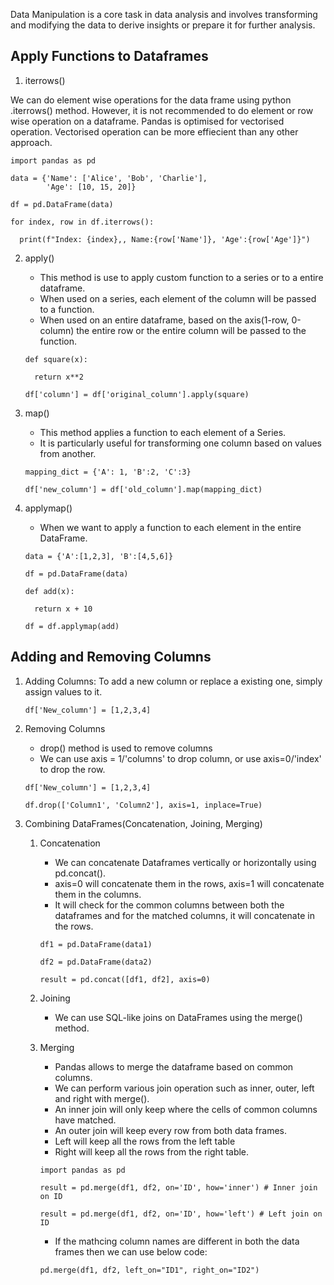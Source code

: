Data Manipulation is a core task in data analysis and involves transforming and modifying the data to derive insights or prepare it for further analysis.

## Apply Functions to Dataframes

1. iterrows()
   
We can do element wise operations for the data frame using python .iterrows() method. However, it is not recommended to do element or row wise operation on a dataframe.
Pandas is optimised for vectorised operation. Vectorised operation can be more effiecient than any other approach.

```
import pandas as pd

data = {'Name': ['Alice', 'Bob', 'Charlie'],
        'Age': [10, 15, 20]}

df = pd.DataFrame(data)

for index, row in df.iterrows():

  print(f"Index: {index},, Name:{row['Name']}, 'Age':{row['Age']}")
```

2. apply()

   - This method is use to apply custom function to a series or to a entire dataframe.
   - When used on a series, each element of the column will be passed to a function.
   - When used on an entire dataframe, based on the axis(1-row, 0-column)  the entire row or the entire column will be passed to the function.
  
   ```
   def square(x):
   
     return x**2

   df['column'] = df['original_column'].apply(square)
   ```

3. map()

   - This method applies a function to each element of a Series.
   - It is particularly useful for transforming one column based on values from another.
  
   ```
   mapping_dict = {'A': 1, 'B':2, 'C':3}
   
   df['new_column'] = df['old_column'].map(mapping_dict)
   ```

4. applymap()

   - When we want to apply a function to each element in the entire DataFrame.

   ```
   data = {'A':[1,2,3], 'B':[4,5,6]}
   
   df = pd.DataFrame(data)

   def add(x):
   
     return x + 10

   df = df.applymap(add)

   ```

## Adding and Removing Columns

1. Adding Columns: To add a new column or replace a existing one, simply assign values to it.

   ```
   df['New_column'] = [1,2,3,4]
   ```

2. Removing Columns
   - drop() method is used to remove columns
   - We can use axis = 1/'columns' to drop column, or use axis=0/'index' to drop the row.
  
   ```
   df['New_column'] = [1,2,3,4]

   df.drop(['Column1', 'Column2'], axis=1, inplace=True)
   ```

3. Combining DataFrames(Concatenation, Joining, Merging)

   1. Concatenation
      - We can concatenate Dataframes vertically or horizontally using pd.concat().
      - axis=0 will concatenate them in the rows, axis=1 will concatenate them in the columns.
      - It will check for the common columns between both the dataframes and for the matched columns, it will concatenate in the rows.

      ```
      df1 = pd.DataFrame(data1)
      
      df2 = pd.DataFrame(data2)

      result = pd.concat([df1, df2], axis=0)
      ```

   2. Joining
      - We can use SQL-like joins on DataFrames using the merge() method.

   3. Merging
      - Pandas allows to merge the dataframe based on common columns.
      - We can perform various join operation such as inner, outer, left and right with merge().
      - An inner join will only keep where the cells of common columns have matched.
      - An outer join will keep every row from both data frames.
      - Left will keep all the rows from the left table
      - Right will keep all the rows from the right table.

      ```
      import pandas as pd
      
      result = pd.merge(df1, df2, on='ID', how='inner') # Inner join on ID

      result = pd.merge(df1, df2, on='ID', how='left') # Left join on ID
      ```

      - If the mathcing column names are different in both the data frames then we can use below code:

      ```
      pd.merge(df1, df2, left_on="ID1", right_on="ID2")
      ```
      

   
